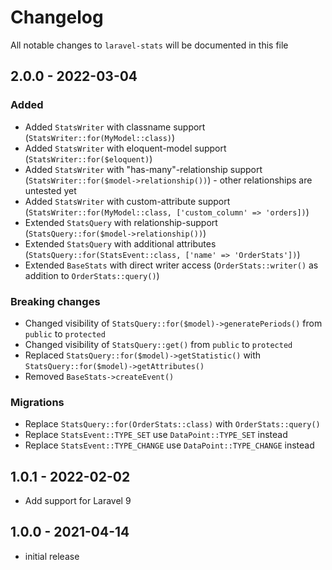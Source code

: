 # Changelog

All notable changes to `laravel-stats` will be documented in this file

## 2.0.0 - 2022-03-04

### Added
 
- Added `StatsWriter` with classname support (`StatsWriter::for(MyModel::class)`) 
- Added `StatsWriter` with eloquent-model support (`StatsWriter::for($eloquent)`) 
- Added `StatsWriter` with "has-many"-relationship support (`StatsWriter::for($model->relationship())`) - other relationships are untested yet  
- Added `StatsWriter` with custom-attribute support (`StatsWriter::for(MyModel::class, ['custom_column' => 'orders])`)
- Extended `StatsQuery` with relationship-support (`StatsQuery::for($model->relationship())`)
- Extended `StatsQuery` with additional attributes (`StatsQuery::for(StatsEvent::class, ['name' => 'OrderStats'])`)
- Extended `BaseStats` with direct writer access (`OrderStats::writer()` as addition to `OrderStats::query()`)

### Breaking changes

- Changed visibility of `StatsQuery::for($model)->generatePeriods()` from `public` to `protected`
- Changed visibility of `StatsQuery::get()` from `public` to `protected`
- Replaced `StatsQuery::for($model)->getStatistic()` with `StatsQuery::for($model)->getAttributes()`
- Removed `BaseStats->createEvent()` 

### Migrations

- Replace `StatsQuery::for(OrderStats::class)` with `OrderStats::query()`
- Replace `StatsEvent::TYPE_SET` use `DataPoint::TYPE_SET` instead
- Replace `StatsEvent::TYPE_CHANGE` use `DataPoint::TYPE_CHANGE` instead

## 1.0.1 - 2022-02-02

- Add support for Laravel 9

## 1.0.0 - 2021-04-14

- initial release
